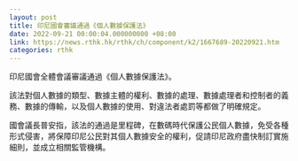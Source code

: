 ```yaml
---
layout: post
title: 印尼國會審議通過《個人數據保護法》
date: 2022-09-21 00:00:04.000000000 +08:00
link: https://news.rthk.hk/rthk/ch/component/k2/1667689-20220921.htm
categories: rthk
---
```


印尼國會全體會議審議通過《個人數據保護法》。 

該法對個人數據的類型、數據主體的權利、數據的處理、數據處理者和控制者的義務、數據的傳輸，以及個人數據的使用、對違法者處罰等都做了明確規定。 

國會議長普安指，該法的通過是里程碑，在數碼時代保護公民個人數據，免受各種形式侵害，將保障印尼公民對其個人數據安全的權利，促請印尼政府盡快制訂實施細則，並成立相關監管機構。
